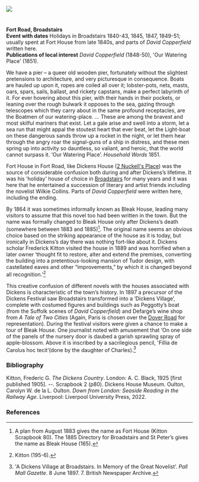 <a href="https://juncture-digital.org"><img src="https://juncture-digital.org/images/ve-button.png"></a>

<param ve-config title="Fort House (Bleak House)" author="Carolyn Oulton" layout="vtl" 
banner="/images/banners/19c.jpg">

#

**Fort Road, Broadstairs**   
**Event with dates** Holidays in Broadstairs 1840-43, 1845, 1847, 1849-51; usually spent at Fort House from late 1840s, and parts of _David Copperfield_ written here.   
**Publications of local interest** _David Copperfield_ (1848-50), 'Our Watering Place' (1851).   
<param ve-image url="images/broadstairsCO.JPG" label="Broadstairs">

We have a pier – a queer old wooden pier, fortunately without the slightest pretensions to architecture, and very picturesque in consequence. Boats are hauled up upon it, ropes are coiled all over it; lobster-pots, nets, masts, oars, spars, sails, ballast, and rickety capstans, make a perfect labyrinth of it. For ever hovering about this pier, with their hands in their pockets, or leaning over the rough bulwark it opposes to the sea, gazing through telescopes which they carry about in the same profound receptacles, are the Boatmen of our watering-place. … These are among the bravest and most skilful mariners that exist. Let a gale arise and swell into a storm, let a sea run that might appal the stoutest heart that ever beat, let the Light-boat on these dangerous sands throw up a rocket in the night, or let them hear through the angry roar the signal-guns of a ship in distress, and these men spring up into activity so dauntless, so valiant, and heroic, that the world cannot surpass it.
‘Our Watering Place’. _Household Words_ 1851.
<param ve-image url="images/Bleak House in the time of Dickens.JPG" label="Bleak House -Fort House - as Dickens would have known it ©Elgate Postcards, Margate">

Fort House in Fort Road, like Dickens House ([2 Nuckell's Place](/dickens/david-copperfield-nuckells-place)) was the source of considerable confusion both during and after Dickens’s lifetime. It was his 'holiday' house of choice in [Broadstairs](/dickens/dickens-broadstairs) for many years and it was here that he entertained a succession of literary and artist friends including the novelist Wilkie Collins. Parts of _David Copperfield_ were written here, including the ending. 
<param ve-image url="images/Bleak_house_postcard.jpg" label="Early 20C postcard of Bleak House (formerly Fort House)">

By 1864 it was sometimes informally known as Bleak House, leading many visitors to assume that this novel too had been written in the town. But the name was formally changed to Bleak House only after Dickens’s death (somewhere between 1883 and 1885)[^ref1]. The original name seems an obvious choice based on the striking appearance of the house as it is today, but ironically in Dickens’s day there was nothing fort-like about it. Dickens scholar Frederick Kitton visited the house in 1889 and was horrified when a later owner ‘thought fit to restore, alter and extend the premises, converting the building into a pretentious-looking mansion of Tudor design, with castellated eaves and other “improvements,” by which it is changed beyond all recognition.’[^ref2]
<param ve-image url="images/HassamHIGHRES.jpg" label="Childe Hassam, Bleak House, Broadstairs, 1889" attribution="Collection of the Canton Museum of Art, Purchased by the Canton Museum of Art, 2017.83">

This creative confusion of different novels with the houses associated with Dickens is characteristic of the town’s history. In 1897 a precursor of the Dickens Festival saw Broadstairs transformed into a ‘Dickens Village’, complete with costumed figures and buildings such as Peggotty’s boat (from the Suffolk scenes of _David Copperfield_) and Defarge’s wine shop from _A Tale of Two Cities_ (Again, Paris is chosen over the [Dover Road](dickens/david-copperfield-dover-road) for representation). During the festival visitors were given a chance to make a tour of Bleak House. One journalist noted with amusement that ‘On one side of the panels of the nursery door is daubed a garish sprawling spray of apple-blossom. Above it is inscribed by a sacrilegious pencil, 'Fillia de Carolus hoc tecit’(done by the daughter of Charles).[^ref3]
<param ve-image url="images/Bleak House Broadstairs MJC.jpg" label="Broadstairs" attribution="Martin Crowther">

### Bibliography

Kitton, Frederic G. _The Dickens Country_. London: A. C. Black, 1925 [first published 1905].
--. Scrapbook 2 (p80). Dickens House Museum.
Oulton, Carolyn W. de la L. Oulton. _Down from London: Seaside Reading in the Railway Age_. Liverpool: Liverpool University Press, 2022.

### References

[^ref1]: A plan from August 1883 gives the name as Fort House (Kitton Scrapbook 80). The 1885 Directory for Broadstairs and St Peter’s gives the name as Bleak House (165).
[^ref2]: Kitton (195-6).   
[^ref3]: 'A Dickens Village at Broadstairs. In Memory of the Great Novelist’. _Pall Mall Gazette_. 8 June 1897. 7. British Newspaper Archive.   
